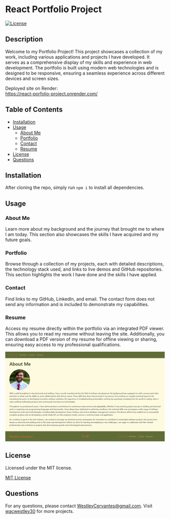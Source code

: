 # React Portfolio Project

[![License](https://img.shields.io/badge/License-MIT-green.svg)](https://opensource.org/licenses/MIT)

## Description

Welcome to my Portfolio Project! This project showcases a collection of my work, including various applications and projects I have developed. It serves as a comprehensive display of my skills and experience in web development. The portfolio is built using modern web technologies and is designed to be responsive, ensuring a seamless experience across different devices and screen sizes.

Deployed site on Render:\
https://react-porfolio-project.onrender.com/

## Table of Contents

- [Installation](#installation)
- [Usage](#usage)
  - [About Me](#about-me)
  - [Portfolio](#portfolio)
  - [Contact](#contact)
  - [Resume](#resume)
- [License](#license)
- [Questions](#questions)

## Installation

After cloning the repo, simply run `npm i` to install all dependencies.

## Usage

### About Me
Learn more about my background and the journey that brought me to where I am today. This section also showcases the skills I have acquired and my future goals.

### Portfolio
Browse through a collection of my projects, each with detailed descriptions, the technology stack used, and links to live demos and GitHub repositories. This section highlights the work I have done and the skills I have applied.

### Contact
Find links to my GitHub, LinkedIn, and email. The contact form does not send any information and is included to demonstrate my capabilities.

### Resume
Access my resume directly within the portfolio via an integrated PDF viewer. This allows you to read my resume without leaving the site. Additionally, you can download a PDF version of my resume for offline viewing or sharing, ensuring easy access to my professional qualifications.

![Screenshot of my Portfolio Project About Me page.](src/assets/images/PortfolioProject.png)

## License

Licensed under the MIT license.

[MIT License](https://opensource.org/licenses/MIT)

## Questions

For any questions, please contact WestleyCervantes@gmail.com. Visit [wacwestley30](https://github.com/wacwestley30) for more projects.
